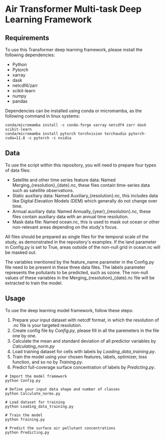 # Air Transformer Multi-task Deep Learning Framework

## Requirements

To use this Transformer deep learning framework, please install the following dependencies:

- Python 
- Pytorch
- xarray
- dask
- netcdf4/zarr
- scikit-learn
- numpy
- pandas

Dependencies can be installed using conda or micromamba, as the following command in linux systems:

```
conda/micromamba install -c conda-forge xarray netcdf4 zarr dask scikit-learn 
conda/micromamba install pytorch torchvision torchaudio pytorch-cuda=11.8 -c pytorch -c nvidia
```

## Data
To use the script within this repository, you will need to prepare four types of data files:

- Satellite and other time series feature data: Named Merging_{resolution}_{date}.nc, these files contain time-series data such as satellite observations.
- Static auxiliary data: Named Auxiliary_{resolution}.nc, this includes data like Digital Elevation Models (DEM) which generally do not change over time.
- Annual auxiliary data: Named Annually_{year}_{resolution}.nc, these files contain auxiliary data with an annual time resolution.
- Mask data file: Named ocean.nc, this is used to mask out ocean or other non-relevant areas depending on the study's focus.

All files should be prepared as single files for the temporal scale of the study, as demonstrated in the repository's examples. If the land parameter in Config.py is set to True, areas outside of the non-null grid in ocean.nc will be masked out.

The variables mentioned by the feature_name parameter in the Config.py file need to be present in these three data files. The labels parameter represents the pollutants to be predicted, such as ozone. The non-null values of these variables in the Merging_{resolution}_{date}.nc file will be extracted to train the model.


## Usage

To use the deep learning model framework, follow these steps:

1. Prepare your input dataset with netcdf format, in which the resolution of .nc file is your targeted resolution.
2. Create config file by *Config.py*, please fill in all the paremeters in the file one by one.
3. Calculate the mean and standard deviation of all predictor variables by *Calculating_norm.py*
4. Load training dataset for cells with labels by *Loading_data_training.py*.
5. Train the model using your chosen features, labels, optimizer, loss function, and so no by *Training.py*.
6. Predict full-coverage surface concentration of labels by *Predicting.py*.

```
# Import the model framework
python Config.py

# Define your input data shape and number of classes
python Calculate_norms.py

# Load dataset for training
python Loading_data_training.py

# Train the model
python Training.py

# Predict the surface air pollutant concentrations
python Predicting.py

```